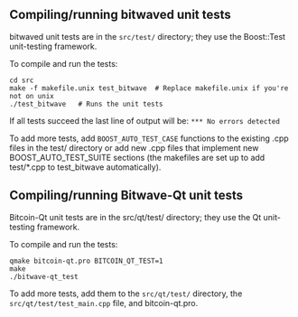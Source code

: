 Compiling/running bitwaved unit tests
------------------------------------

bitwaved unit tests are in the `src/test/` directory; they
use the Boost::Test unit-testing framework.

To compile and run the tests:

	cd src
	make -f makefile.unix test_bitwave  # Replace makefile.unix if you're not on unix
	./test_bitwave   # Runs the unit tests

If all tests succeed the last line of output will be:
`*** No errors detected`

To add more tests, add `BOOST_AUTO_TEST_CASE` functions to the existing
.cpp files in the test/ directory or add new .cpp files that
implement new BOOST_AUTO_TEST_SUITE sections (the makefiles are
set up to add test/*.cpp to test_bitwave automatically).


Compiling/running Bitwave-Qt unit tests
---------------------------------------

Bitcoin-Qt unit tests are in the src/qt/test/ directory; they
use the Qt unit-testing framework.

To compile and run the tests:

	qmake bitcoin-qt.pro BITCOIN_QT_TEST=1
	make
	./bitwave-qt_test

To add more tests, add them to the `src/qt/test/` directory,
the `src/qt/test/test_main.cpp` file, and bitcoin-qt.pro.
